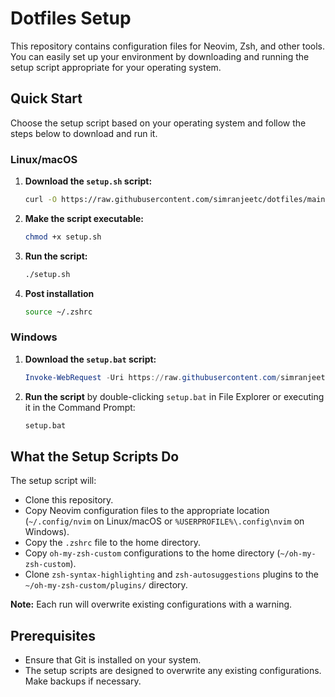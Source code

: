 
# Dotfiles Setup

This repository contains configuration files for Neovim, Zsh, and other tools. You can easily set up your environment by downloading and running the setup script appropriate for your operating system. 

## Quick Start

Choose the setup script based on your operating system and follow the steps below to download and run it.

### Linux/macOS

1. **Download the `setup.sh` script:**
   ```bash
   curl -O https://raw.githubusercontent.com/simranjeetc/dotfiles/main/setup.sh
   ```

2. **Make the script executable:**
   ```bash
   chmod +x setup.sh
   ```

3. **Run the script:**
   ```bash
   ./setup.sh
   ```

4. **Post installation**
   ```bash
   source ~/.zshrc
   ```

### Windows

1. **Download the `setup.bat` script:**
   ```powershell
   Invoke-WebRequest -Uri https://raw.githubusercontent.com/simranjeetc/dotfiles/main/setup.bat -OutFile setup.bat
   ```

2. **Run the script** by double-clicking `setup.bat` in File Explorer or executing it in the Command Prompt:
   ```cmd
   setup.bat
   ```

## What the Setup Scripts Do

The setup script will:
- Clone this repository.
- Copy Neovim configuration files to the appropriate location (`~/.config/nvim` on Linux/macOS or `%USERPROFILE%\.config\nvim` on Windows).
- Copy the `.zshrc` file to the home directory.
- Copy `oh-my-zsh-custom` configurations to the home directory (`~/oh-my-zsh-custom`).
- Clone `zsh-syntax-highlighting` and `zsh-autosuggestions` plugins to the `~/oh-my-zsh-custom/plugins/` directory.

**Note:** Each run will overwrite existing configurations with a warning.

## Prerequisites

- Ensure that Git is installed on your system.
- The setup scripts are designed to overwrite any existing configurations. Make backups if necessary.


